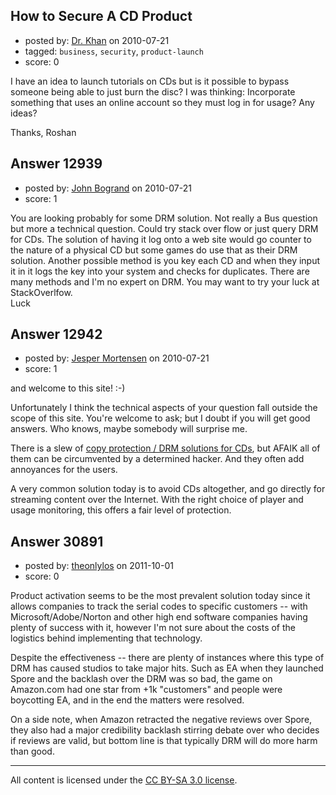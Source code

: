 ## How to Secure A CD Product

- posted by: [Dr. Khan](https://stackexchange.com/users/-1/3888-dr-khan) on 2010-07-21
- tagged: `business`, `security`, `product-launch`
- score: 0

I have an idea to launch tutorials on CDs but is it possible to bypass someone being able to just burn the disc? I was thinking: Incorporate something that uses an online account so they must log in for usage? Any ideas?

Thanks,
Roshan


## Answer 12939

- posted by: [John Bogrand](https://stackexchange.com/users/-1/3577-john-bogrand) on 2010-07-21
- score: 1

You are looking probably for some DRM solution.  Not really a Bus question but more a technical question.  Could try stack over flow or just query DRM for CDs.  The solution of having it log onto a web site would go counter to the nature of a physical CD but some games do use that as their DRM solution.  Another possible method is you key each CD and when they input it in it logs the key into your system and checks for duplicates.  There are many methods and I'm no expert on DRM.  You may want to try your luck at StackOverlfow.
<br>
Luck


## Answer 12942

- posted by: [Jesper Mortensen](https://stackexchange.com/users/-1/1261-jesper-mortensen) on 2010-07-21
- score: 1

<p>and welcome to this site! :-)</p>

<p>Unfortunately I think the technical aspects of your question fall outside the scope of this site. You're welcome to ask; but I doubt if you will get good answers. Who knows, maybe somebody will surprise me.</p>

<p>There is a slew of <a href="http://www.cdmediaworld.com/hardware/cdrom/cd_protections.shtml" rel="nofollow">copy protection / DRM solutions for CDs</a>, but AFAIK all of them can be circumvented by a determined hacker. And they often add annoyances for the users.</p>

<p>A very common solution today is to avoid CDs altogether, and go directly for streaming content over the Internet. With the right choice of player and usage monitoring, this offers a fair level of protection.</p>



## Answer 30891

- posted by: [theonlylos](https://stackexchange.com/users/-1/11985-theonlylos) on 2011-10-01
- score: 0

Product activation seems to be the most prevalent solution today since it allows companies to track the serial codes to specific customers -- with Microsoft/Adobe/Norton and other high end software companies having plenty of success with it, however I'm not sure about the costs of the logistics behind implementing that technology.

Despite the effectiveness -- there are plenty of instances where this type of DRM has caused studios to take major hits. Such as EA when they launched Spore and the backlash over the DRM was so bad, the game on Amazon.com had one star from +1k "customers" and people were boycotting EA, and in the end the matters were resolved.

On a side note, when Amazon retracted the negative reviews over Spore, they also had a major credibility backlash stirring debate over who decides if reviews are valid, but bottom line is that typically DRM will do more harm than good.



---

All content is licensed under the [CC BY-SA 3.0 license](https://creativecommons.org/licenses/by-sa/3.0/).
